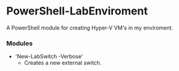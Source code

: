 # PowerShell-LabEnviroment
A PowerShell module for creating Hyper-V VM's in my enviroment.

### Modules
- 'New-LabSwitch -Verbose'
  - Creates a new external switch.
